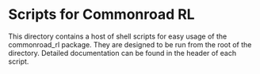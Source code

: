 # Scripts for Commonroad RL

This directory contains a host of shell scripts for easy usage of the commonroad_rl package.
They are designed to be run from the root of the directory.
Detailed documentation can be found in the header of each script.